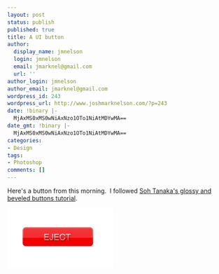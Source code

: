 ```yaml
---
layout: post
status: publish
published: true
title: A UI button
author:
  display_name: jmnelson
  login: jmnelson
  email: jmarknel@gmail.com
  url: ''
author_login: jmnelson
author_email: jmarknel@gmail.com
wordpress_id: 243
wordpress_url: http://www.joshmarknelson.com/?p=243
date: !binary |-
  MjAxMS0xMS0wNiAxNzo1OTo1NiAtMDYwMA==
date_gmt: !binary |-
  MjAxMS0xMS0wNiAxNzo1OTo1NiAtMDYwMA==
categories:
- Design
tags:
- Photoshop
comments: []
---
```

<p>Here's a button from this morning.  I followed <a href="http://www.sohtanaka.com/web-design/glossy-beveled-buttons-photoshop-tutorial/" target="_blank">Soh Tanaka's glossy and beveled buttons tutorial</a>.</p>
<p><a href="/assets/uploads/2011/11/Screen-shot-2011-11-06-at-11.55.47-AM.png"><img class="alignnone size-full wp-image-244" title="Screen shot 2011-11-06 at 11.55.47 AM" src="/assets/uploads/2011/11/Screen-shot-2011-11-06-at-11.55.47-AM.png" alt="" width="242" height="137" /></a></p>
